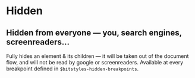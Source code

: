 # Hidden

## Hidden from everyone — you, search engines, screenreaders…

Fully hides an element & its children — it will be taken out of the document flow, and will not be read by google or screenreaders. Available at every breakpoint defined in `$bitstyles-hidden-breakpoints`.
